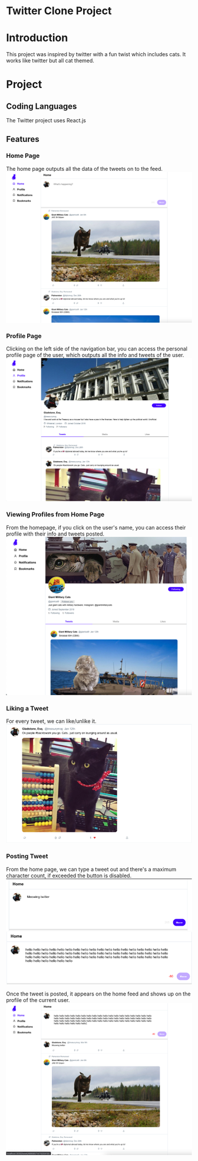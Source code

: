 # Twitter Clone Project

# Introduction

This project was inspired by twitter with a fun twist which includes cats. It works like twitter but all cat themed.

# Project

## Coding Languages

The Twitter project uses React.js

## Features

### Home Page

The home page outputs all the data of the tweets on to the feed.
![image](ScreenShots/Home%20Page.png)

### Profile Page

Clicking on the left side of the navigation bar, you can access the personal profile page of the user, which outputs all the info and tweets of the user.
![image](ScreenShots/Personal%20Profile%20.png)

### Viewing Profiles from Home Page

From the homepage, if you click on the user's name, you can access their profile with their info and tweets posted.
![image](ScreenShots/Viewing%20a%20Profile.png)

### Liking a Tweet

For every tweet, we can like/unlike it.
![image](ScreenShots/Liking%20a%20Tweet.png)

### Posting Tweet

From the home page, we can type a tweet out and there's a maximum character count, if exceeded the button is disabled.
![image](ScreenShots/Posting%20Tweet%20-%20Counter.png)
![image](screenshots/Max%20Character%20Count.png)

Once the tweet is posted, it appears on the home feed and shows up on the profile of the current user.
![image](screenshots/PostingTweet.png)
